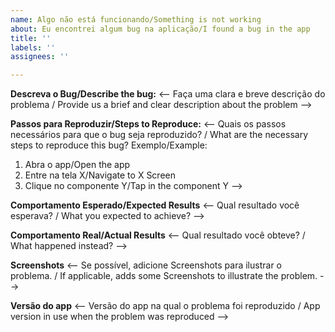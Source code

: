 ```yaml
---
name: Algo não está funcionando/Something is not working
about: Eu encontrei algum bug na aplicação/I found a bug in the app
title: ''
labels: ''
assignees: ''

---
```


**Descreva o Bug/Describe the bug:**
<-- Faça uma clara e breve descrição do problema / Provide us a brief and clear description about the problem -->

**Passos para Reproduzir/Steps to Reproduce:**
<-- Quais os passos necessários para que o bug seja reproduzido? / What are the necessary steps to reproduce this bug?
Exemplo/Example:
1. Abra o app/Open the app
2. Entre na tela X/Navigate to X Screen
3. Clique no componente Y/Tap in the component Y -->

**Comportamento Esperado/Expected Results**
<-- Qual resultado você esperava? / What you expected to achieve? -->

**Comportamento Real/Actual Results**
<-- Qual resultado você obteve? / What happened instead? -->

**Screenshots**
<-- Se possível, adicione Screenshots para ilustrar o problema. / If applicable, adds some Screenshots to illustrate 
the problem. -->

**Versão do app**
<-- Versão do app na qual o problema foi reproduzido / App version in use when the problem was reproduced -->